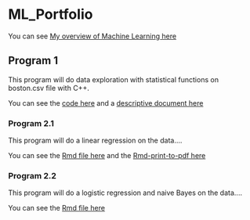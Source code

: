 # ML_Portfolio
 You can see [My overview of Machine Learning here](ML_Overview.pdf) 


## Program 1

This program will do data exploration with statistical  functions on boston.csv file with C++.

You can see the [code here](Program_1.cpp) and a [descriptive document here](boston_document.pdf)


### Program 2.1

This program will do a linear regression on the data....

You can see the [Rmd file here](regression.Rmd) and the [Rmd-print-to-pdf here](regression.pdf)


### Program 2.2

This program will do a logistic regression and naive Bayes on the data....

You can see the [Rmd file here](Classification.Rmd)


